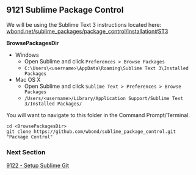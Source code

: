 ## 9121 Sublime Package Control

We will be using the Sublime Text 3 instructions located here: [wbond.net/sublime_packages/package_control/installation#ST3](http://wbond.net/sublime_packages/package_control/installation#ST3)

**BrowsePackagesDir**

- Windows
  - Open Sublime and click `Preferences > Browse Packages`
  - `C:\Users\<username>\AppData\Roaming\Sublime Text 3\Installed Packages`
- Mac OS X
  - Open Sublime and click `Sublime Text > Preferences > Browse Packages`
  - `/Users/<username>/Library/Application Support/Sublime Text 3/Installed Packages/`

You will want to navigate to this folder in the Command Prompt/Terminal.

```
cd <BrowsePackagesDir>
git clone https://github.com/wbond/sublime_package_control.git "Package Control"
```

### Next Section

[9122 - Setup Sublime Git](https://github.com/sleepepi/howto/blob/master/9000-miscellaneous/9122-setup-sublime-git.md)
